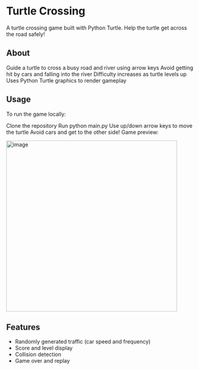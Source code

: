# Turtle Crossing
A turtle crossing game built with Python Turtle. Help the turtle get across the road safely!

## About
Guide a turtle to cross a busy road and river using arrow keys
Avoid getting hit by cars and falling into the river
Difficulty increases as turtle levels up
Uses Python Turtle graphics to render gameplay

## Usage
To run the game locally:

Clone the repository
Run python main.py
Use up/down arrow keys to move the turtle
Avoid cars and get to the other side!
Game preview:

<img width="454" alt="image" src="https://github.com/Aite09/Python-Projects/assets/130272673/57b49a07-c35b-407a-804a-6d26f37f9e8c">


## Features
- Randomly generated traffic (car speed and frequency)
- Score and level display
- Collision detection
- Game over and replay
